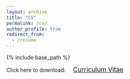 ```yaml
---
layout: archive
title: "CV"
permalink: /cv/
author_profile: true
redirect_from:
  - /resume
---
```


{% include base_path %}

<span style="font-size: 100%;">Click here to download: &nbsp;&nbsp;&nbsp;</span> <a href="https://phys-mattchen.github.io/Resume_Matt_Chen.pdf" target="_blank" class="btn btn-success"><span style="font-size: 120%;">Curriculum Vitae</span></a>

